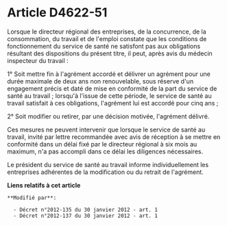 # Article D4622-51

Lorsque le directeur régional des entreprises, de la concurrence, de la  consommation, du travail et de l'emploi constate que
les conditions de  fonctionnement du service de santé ne satisfont pas aux obligations résultant  des dispositions du présent
titre, il peut, après avis du médecin inspecteur du  travail : 

1° Soit mettre fin à l'agrément accordé et  délivrer un agrément pour une durée maximale de deux ans non renouvelable, sous
réserve d'un engagement précis et daté de mise en conformité de la part du  service de santé au travail ; lorsqu'à l'issue de
cette période, le service de  santé au travail satisfait à ces obligations, l'agrément lui est accordé pour  cinq ans ; 

2° Soit modifier ou retirer, par une décision  motivée, l'agrément délivré. 

Ces mesures ne peuvent  intervenir que lorsque le service de santé au travail, invité par lettre  recommandée avec avis de
réception à se mettre en conformité dans un délai fixé  par le directeur régional à six mois au maximum, n'a pas accompli
dans ce délai  les diligences nécessaires. 

Le président du service de  santé au travail informe individuellement les entreprises adhérentes de la  modification ou du
retrait de l'agrément.

**Liens relatifs à cet article**

	**Modifié par**:

	  - Décret n°2012-135 du 30 janvier 2012 - art. 1
	  - Décret n°2012-137 du 30 janvier 2012 - art. 1
